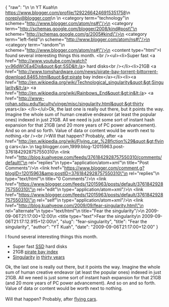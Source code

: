 {
  "raw": "<entry>\n  <author>\n    <name>YT Kuah</name>\n    <uri>https://www.blogger.com/profile/12922664246915351758</uri>\n    <email>noreply@blogger.com</email>\n  </author>\n  <category term=\"technology\"\n    scheme=\"http://www.blogger.com/atom/ns#\"/>\n  <category term=\"http://schemas.google.com/blogger/2008/kind#post\"\n    scheme=\"http://schemas.google.com/g/2005#kind\"/>\n  <category term=\"left-field\"\n    scheme=\"http://www.blogger.com/atom/ns#\"/>\n  <category term=\"random\"\n    scheme=\"http://www.blogger.com/atom/ns#\"/>\n  <content type=\"html\">I found several interesting things this month. &lt;br /&gt;&lt;ul&gt;&lt;li&gt;Super fast &lt;a href=&quot;http://www.youtube.com/watch?v=96dWOEa4Djs&quot;&gt;SSD&lt;/a&gt; hard disks&lt;br /&gt;&lt;/li&gt;&lt;li&gt;21GB &lt;a href=&quot;http://www.tomshardware.com/news/pirate-bay-torrent-bittorrent-download,8465.html&quot;&gt;pirate bay index&lt;/a&gt;&lt;/li&gt;&lt;li&gt;&lt;a href=&quot;http://en.wikipedia.org/wiki/Technological_singularity&quot;&gt;Singularity&lt;/a&gt; &lt;a href=&quot;http://en.wikipedia.org/wiki/Rainbows_End&quot;&gt;in&lt;/a&gt; &lt;a href=&quot;http://www-rohan.sdsu.edu/faculty/vinge/misc/singularity.html&quot;&gt;thirty years&lt;/a&gt; &lt;/li&gt;&lt;/ul&gt;Ok, the last one is really out there, but it points the way. Imagine the whole sum of human creative endeavor (at least the popular ones) indexed in just 21GB. All we need is just some sort of instant hash expansion for that 21GB (and 20 more years of PC power advancement). And so on and so forth. Value of data or content would be worth next to nothing.&lt;br /&gt;&lt;br /&gt;Will that happen? Probably, after &lt;a href=&quot;http://en.wikipedia.org/wiki/Flying_car_%28fiction%29&quot;&gt;flying cars&lt;/a&gt;.</content>\n  <id>tag:blogger.com,1999:blog-12015963.post-3761842928757550310</id>\n  <link href=\"http://blog.kuahyeow.com/feeds/3761842928757550310/comments/default\"\n    rel=\"replies\"\n    type=\"application/atom+xml\"\n    title=\"Post Comments\"/>\n  <link href=\"https://www.blogger.com/comment.g?blogID=12015963&amp;postID=3761842928757550310\"\n    rel=\"replies\"\n    type=\"text/html\"\n    title=\"0 Comments\"/>\n  <link href=\"https://www.blogger.com/feeds/12015963/posts/default/3761842928757550310\"\n    rel=\"edit\"\n    type=\"application/atom+xml\"/>\n  <link href=\"https://www.blogger.com/feeds/12015963/posts/default/3761842928757550310\"\n    rel=\"self\"\n    type=\"application/atom+xml\"/>\n  <link href=\"http://blog.kuahyeow.com/2009/09/fear-singularity.html\"\n    rel=\"alternate\"\n    type=\"text/html\"\n    title=\"Fear the singularity\"/>\n  <published>2009-09-06T21:17:00+12:00</published>\n  <title type=\"text\">Fear the singularity</title>\n  <updated>2009-09-06T21:17:12.915+12:00</updated>\n</entry>",
  "slug": "fear-singularity",
  "title": "Fear the singularity",
  "author": "YT Kuah",
  "date": "2009-09-06T21:17:00+12:00"
}

I found several interesting things this month. <br /><ul><li>Super fast <a href="http://www.youtube.com/watch?v=96dWOEa4Djs">SSD</a> hard disks<br /></li><li>21GB <a href="http://www.tomshardware.com/news/pirate-bay-torrent-bittorrent-download,8465.html">pirate bay index</a></li><li><a href="http://en.wikipedia.org/wiki/Technological_singularity">Singularity</a> <a href="http://en.wikipedia.org/wiki/Rainbows_End">in</a> <a href="http://www-rohan.sdsu.edu/faculty/vinge/misc/singularity.html">thirty years</a> </li></ul>Ok, the last one is really out there, but it points the way. Imagine the whole sum of human creative endeavor (at least the popular ones) indexed in just 21GB. All we need is just some sort of instant hash expansion for that 21GB (and 20 more years of PC power advancement). And so on and so forth. Value of data or content would be worth next to nothing.<br /><br />Will that happen? Probably, after <a href="http://en.wikipedia.org/wiki/Flying_car_%28fiction%29">flying cars</a>.
